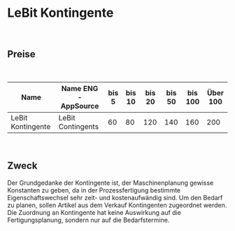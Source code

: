 ﻿# LeBit Kontingente

<br>

## Preise

<br>

| Name                                    | Name ENG -AppSource               | bis 5 | bis 10 | bis 20 | bis 50 | bis 100 | Über 100 |
|-----------------------------------------|-----------------------------------|-------|--------|--------|--------|---------|----------|
| LeBit Kontingente                       | LeBit Contingents                 | 60    | 80     | 120    | 140    | 160     | 200      |

<br>

## Zweck

Der Grundgedanke der Kontingente ist, der Maschinenplanung gewisse Konstanten zu geben, da in der Prozessfertigung bestimmte Eigenschaftswechsel sehr zeit- und kostenaufwändig sind. Um den Bedarf zu planen, sollen Artikel aus dem Verkauf Kontingenten zugeordnet werden. Die Zuordnung an Kontingente hat keine Auswirkung auf die Fertigungsplanung, sondern nur auf die Bedarfstermine.